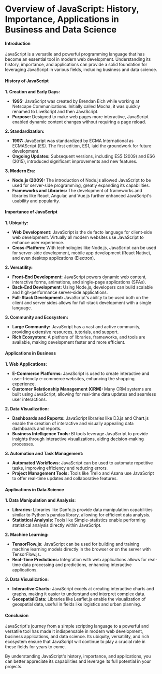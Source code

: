 # Overview of JavaScript: History, Importance, Applications in Business and Data Science

#### Introduction

JavaScript is a versatile and powerful programming language that has become an essential tool in modern web development. Understanding its history, importance, and applications can provide a solid foundation for leveraging JavaScript in various fields, including business and data science.

#### History of JavaScript

**1. Creation and Early Days:**
- **1995:** JavaScript was created by Brendan Eich while working at Netscape Communications. Initially called Mocha, it was quickly renamed to LiveScript and then JavaScript.
- **Purpose:** Designed to make web pages more interactive, JavaScript enabled dynamic content changes without requiring a page reload.

**2. Standardization:**
- **1997:** JavaScript was standardized by ECMA International as ECMAScript (ES). The first edition, ES1, laid the groundwork for future development.
- **Ongoing Updates:** Subsequent versions, including ES5 (2009) and ES6 (2015), introduced significant improvements and new features.

**3. Modern Era:**
- **Node.js (2009):** The introduction of Node.js allowed JavaScript to be used for server-side programming, greatly expanding its capabilities.
- **Frameworks and Libraries:** The development of frameworks and libraries like React, Angular, and Vue.js further enhanced JavaScript's usability and popularity.

#### Importance of JavaScript

**1. Ubiquity:**
- **Web Development:** JavaScript is the de facto language for client-side web development. Virtually all modern websites use JavaScript to enhance user experience.
- **Cross-Platform:** With technologies like Node.js, JavaScript can be used for server-side development, mobile app development (React Native), and even desktop applications (Electron).

**2. Versatility:**
- **Front-End Development:** JavaScript powers dynamic web content, interactive forms, animations, and single-page applications (SPAs).
- **Back-End Development:** Using Node.js, developers can build scalable and high-performance server-side applications.
- **Full-Stack Development:** JavaScript's ability to be used both on the client and server sides allows for full-stack development with a single language.

**3. Community and Ecosystem:**
- **Large Community:** JavaScript has a vast and active community, providing extensive resources, tutorials, and support.
- **Rich Ecosystem:** A plethora of libraries, frameworks, and tools are available, making development faster and more efficient.

#### Applications in Business

**1. Web Applications:**
- **E-Commerce Platforms:** JavaScript is used to create interactive and user-friendly e-commerce websites, enhancing the shopping experience.
- **Customer Relationship Management (CRM):** Many CRM systems are built using JavaScript, allowing for real-time data updates and seamless user interactions.

**2. Data Visualization:**
- **Dashboards and Reports:** JavaScript libraries like D3.js and Chart.js enable the creation of interactive and visually appealing data dashboards and reports.
- **Business Intelligence Tools:** BI tools leverage JavaScript to provide insights through interactive visualizations, aiding decision-making processes.

**3. Automation and Task Management:**
- **Automated Workflows:** JavaScript can be used to automate repetitive tasks, improving efficiency and reducing errors.
- **Project Management Tools:** Tools like Trello and Asana use JavaScript to offer real-time updates and collaborative features.

#### Applications in Data Science

**1. Data Manipulation and Analysis:**
- **Libraries:** Libraries like Danfo.js provide data manipulation capabilities similar to Python's pandas library, allowing for efficient data analysis.
- **Statistical Analysis:** Tools like Simple-statistics enable performing statistical analysis directly within JavaScript.

**2. Machine Learning:**
- **TensorFlow.js:** JavaScript can be used for building and training machine learning models directly in the browser or on the server with TensorFlow.js.
- **Real-Time Predictions:** Integration with web applications allows for real-time data processing and predictions, enhancing interactive applications.

**3. Data Visualization:**
- **Interactive Charts:** JavaScript excels at creating interactive charts and graphs, making it easier to understand and interpret complex data.
- **Geospatial Data:** Libraries like Leaflet.js enable the visualization of geospatial data, useful in fields like logistics and urban planning.

#### Conclusion

JavaScript's journey from a simple scripting language to a powerful and versatile tool has made it indispensable in modern web development, business applications, and data science. Its ubiquity, versatility, and rich ecosystem ensure that JavaScript will continue to play a crucial role in these fields for years to come.

By understanding JavaScript's history, importance, and applications, you can better appreciate its capabilities and leverage its full potential in your projects.